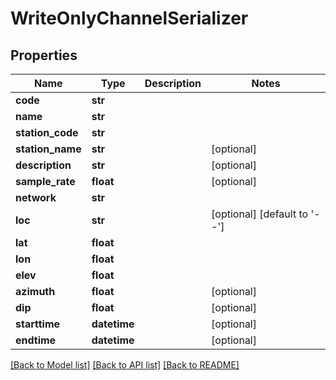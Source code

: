 # WriteOnlyChannelSerializer

## Properties
Name | Type | Description | Notes
------------ | ------------- | ------------- | -------------
**code** | **str** |  | 
**name** | **str** |  | 
**station_code** | **str** |  | 
**station_name** | **str** |  | [optional] 
**description** | **str** |  | [optional] 
**sample_rate** | **float** |  | [optional] 
**network** | **str** |  | 
**loc** | **str** |  | [optional] [default to '--']
**lat** | **float** |  | 
**lon** | **float** |  | 
**elev** | **float** |  | 
**azimuth** | **float** |  | [optional] 
**dip** | **float** |  | [optional] 
**starttime** | **datetime** |  | [optional] 
**endtime** | **datetime** |  | [optional] 

[[Back to Model list]](../README.md#documentation-for-models) [[Back to API list]](../README.md#documentation-for-api-endpoints) [[Back to README]](../README.md)


